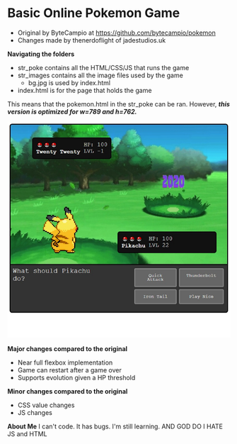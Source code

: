 # Basic Online Pokemon Game

 - Original by ByteCampio at https://github.com/bytecampio/pokemon
 - Changes made by thenerdoflight of jadestudios.uk

**Navigating the folders**

 - str_poke contains all the HTML/CSS/JS that runs the game
 - str_images contains all the image files used by the game
	 - bg.jpg is used by index.html
 - index.html is for the page that holds the game

This means that the pokemon.html in the str_poke can be ran. However, ***this version is optimized for w=789 and h=762.***

![Image of Game](https://github.com/thenerdoflight/basiconlinepokemongame/blob/main/Screenshot_2020-10-06%20Pokemon%20on%20Web.jpg?raw=true)

**Major changes compared to the original**

 - Near full flexbox implementation
 - Game can restart after a game over
 - Supports evolution given a HP threshold
 
**Minor changes compared to the original**

 - CSS value changes
 - JS changes

**About Me**
I can't code. It has bugs. I'm still learning. AND GOD DO I HATE JS and HTML